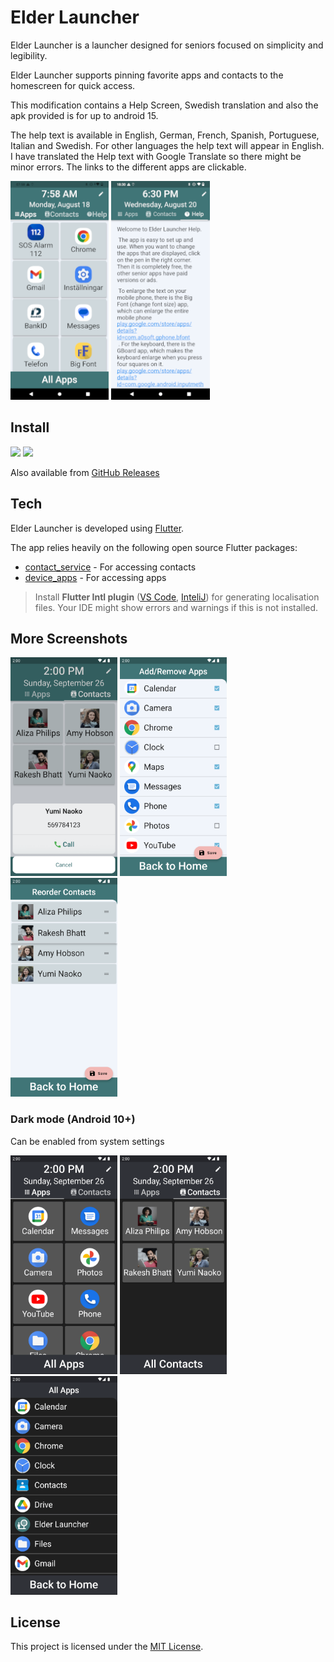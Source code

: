 # Elder Launcher

Elder Launcher is a launcher designed for seniors focused on simplicity and legibility.

Elder Launcher supports pinning favorite apps and contacts to the homescreen for quick access.

This modification contains a Help Screen, Swedish translation and also the apk provided is for up to android 15.

The help text is available in English, German, French, Spanish, Portuguese, Italian and Swedish. For other languages the help text will appear in English. I have translated the Help text with Google Translate so there might be minor errors. The links to the different apps are clickable. 

<span>

<img src="/elderlauncher2.png" height="350" alt="Homescreen with favourite apps and Help Screen">
<img src="/elderlauncher4.png" height="350" alt="Helpscreen in English">

</span>

## Install

<a href="https://play.google.com/store/apps/details?id=xyz.arjunsinh.elderlauncher"><img src="https://play.google.com/intl/en_us/badges/static/images/badges/en_badge_web_generic.png" height="70"></a> <a href="https://apt.izzysoft.de/fdroid/index/apk/xyz.arjunsinh.elderlauncher"><img src="https://gitlab.com/IzzyOnDroid/repo/-/raw/master/assets/IzzyOnDroid.png" height="70"></a>

Also available from [GitHub Releases](https://github.com/itsarjunsinh/elder_launcher/releases)

## Tech

Elder Launcher is developed using [Flutter](flutter.dev).

The app relies heavily on the following open source Flutter packages:

* [contact_service](https://pub.dev/packages/contacts_service) - For accessing contacts
* [device_apps](https://pub.dev/packages/device_apps) - For accessing apps

> Install __Flutter Intl plugin__ ([VS Code](https://marketplace.visualstudio.com/items?itemName=localizely.flutter-intl), [InteliJ](https://plugins.jetbrains.com/plugin/13666-flutter-intl)) for generating localisation files. Your IDE might show errors and warnings if this is not installed.

## More Screenshots
<span>
<img src="fastlane/metadata/android/en-US/images/phoneScreenshots/4.png" height="350" alt="Homescreen call shortcut dialog">
<img src="fastlane/metadata/android/en-US/images/phoneScreenshots/5.png" height="350" alt="Favourite App selection screen">
<img src="fastlane/metadata/android/en-US/images/phoneScreenshots/6.png" height="350" alt="Favourite Contacts reorder screen">
</span>
<br/>

### Dark mode (Android 10+)
Can be enabled from system settings

<span>
<img src="fastlane/metadata/android/en-US/images/phoneScreenshots/7.png" height="350" alt="Dark Mode: Homescreen with favourite apps">
<img src="fastlane/metadata/android/en-US/images/phoneScreenshots/8.png" height="350" alt="Dark Mode: Homescreen with favourite contacts">
<img src="fastlane/metadata/android/en-US/images/phoneScreenshots/9.png" height="350" alt="Dark Mode: App Drawer">
</span>

## License

This project is licensed under the [MIT License](LICENSE.md). 
